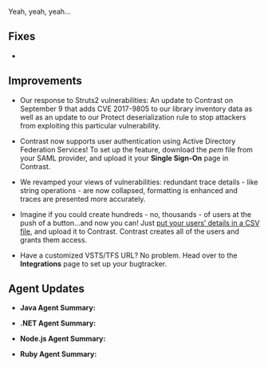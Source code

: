 <!--
title: "Contrast 3.4.4 - September 2017"
description: "Contrast 3.4.4 September 2017"
tags: "3.4.4 September Release Notes"
-->

Yeah, yeah, yeah...

## Fixes

* 
 
## Improvements 

* Our response to Struts2 vulnerabilities: An update to Contrast on September 9 that adds CVE 2017-9805 to our library inventory data as well as an update to our Protect deserialization rule to stop attackers from exploiting this particular vulnerability.

* Contrast now supports user authentication using Active Directory Federation Services! To set up the feature, download the *pem* file from your SAML provider, and upload it your **Single Sign-On** page in Contrast. 

* We revamped your views of vulnerabilities: redundant trace details - like string operations - are now collapsed, formatting is enhanced and traces are presented more accurately. 

<!-- * Automatically export any new vulnerability to [JIRA](admin-orgintegrations.html#jira), [Team Foundation Server (TFS) or Visual Studio Team Services (VSTS)](admin-orgintegrations.html#vsts-tfs) with the check of a box. You set the threshold for vulnerabilities based on rules or severity, and Contrast exports new vulnerabilities over whenever they meet the criteria. -->

* Imagine if you could create hundreds - no, thousands - of users at the push of a button...and now you can! Just [put your users’ details in a CSV file](admin-onboardteam.html#create-user), and upload it to Contrast. Contrast creates all of the users and grants them access. 

<!-- * Go off the grid with more [library](user-apps.html#libraries) and [vulnerability data]() without any extra hassle. Just click the export icons in the respective pages, and download the spreadsheets with new and improved fields.  -->

* Have a customized VSTS/TFS URL? No problem. Head over to the **Integrations** page to set up your bugtracker.

## Agent Updates

* **Java Agent Summary:** 

* **.NET Agent Summary:** 

* **Node.js Agent Summary:** 

* **Ruby Agent Summary:** 

